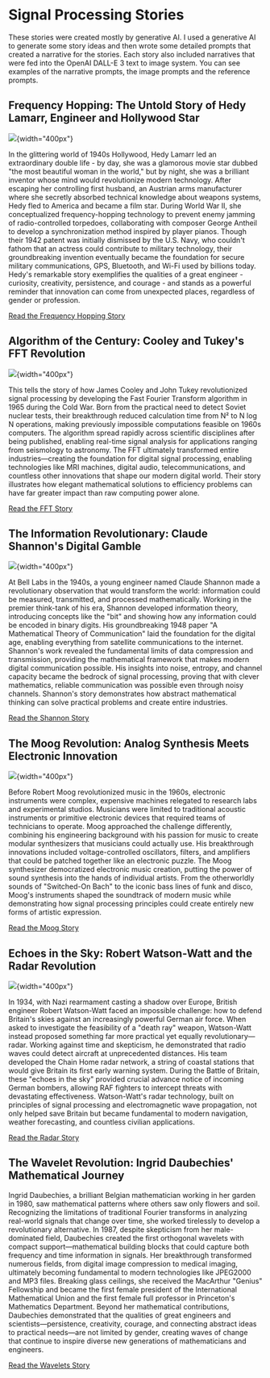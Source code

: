 # Signal Processing Stories

These stories were created mostly by generative AI.  I used a generative AI to
generate some story ideas and then wrote some detailed prompts that created
a narrative for the stories.  Each story also included narratives that were
fed into the OpenAI DALL-E 3 text to image system.  You can see examples
of the narrative prompts, the image prompts and the reference prompts.

## Frequency Hopping: The Untold Story of Hedy Lamarr, Engineer and Hollywood Star
![](./hedy-lamarr/cover.jpg){width="400px"}

In the glittering world of 1940s Hollywood, Hedy Lamarr led an extraordinary double life - by day, she was a glamorous movie star dubbed "the most beautiful woman in the world," but by night, she was a brilliant inventor whose mind would revolutionize modern technology. After escaping her controlling first husband, an Austrian arms manufacturer where she secretly absorbed technical knowledge about weapons systems, Hedy fled to America and became a film star. During World War II, she conceptualized frequency-hopping technology to prevent enemy jamming of radio-controlled torpedoes, collaborating with composer George Antheil to develop a synchronization method inspired by player pianos. Though their 1942 patent was initially dismissed by the U.S. Navy, who couldn't fathom that an actress could contribute to military technology, their groundbreaking invention eventually became the foundation for secure military communications, GPS, Bluetooth, and Wi-Fi used by billions today. Hedy's remarkable story exemplifies the qualities of a great engineer - curiosity, creativity, persistence, and courage - and stands as a powerful reminder that innovation can come from unexpected places, regardless of gender or profession.

[Read the Frequency Hopping Story](./hedy-lamarr/index.md)

## Algorithm of the Century: Cooley and Tukey's FFT Revolution
![](./fft/cover.jpg){width="400px"}

This tells the story of how James Cooley and John Tukey revolutionized signal processing by developing the Fast Fourier Transform algorithm in 1965 during the Cold War. Born from the practical need to detect Soviet nuclear tests, their breakthrough reduced calculation time from N² to N log N operations, making previously impossible computations feasible on 1960s computers. The algorithm spread rapidly across scientific disciplines after being published, enabling real-time signal analysis for applications ranging from seismology to astronomy. The FFT ultimately transformed entire industries—creating the foundation for digital signal processing, enabling technologies like MRI machines, digital audio, telecommunications, and countless other innovations that shape our modern digital world. Their story illustrates how elegant mathematical solutions to efficiency problems can have far greater impact than raw computing power alone.

[Read the FFT Story](./fft/index.md)

## The Information Revolutionary: Claude Shannon's Digital Gamble
![](./shannon/cover.jpg){width="400px"}

At Bell Labs in the 1940s, a young engineer named Claude Shannon made a revolutionary observation that would transform the world: information could be measured, transmitted, and processed mathematically. Working in the premier think-tank of his era, Shannon developed information theory, introducing concepts like the "bit" and showing how any information could be encoded in binary digits. His groundbreaking 1948 paper "A Mathematical Theory of Communication" laid the foundation for the digital age, enabling everything from satellite communications to the internet. Shannon's work revealed the fundamental limits of data compression and transmission, providing the mathematical framework that makes modern digital communication possible. His insights into noise, entropy, and channel capacity became the bedrock of signal processing, proving that with clever mathematics, reliable communication was possible even through noisy channels. Shannon's story demonstrates how abstract mathematical thinking can solve practical problems and create entire industries.

[Read the Shannon Story](./shannon/index.md)

## The Moog Revolution: Analog Synthesis Meets Electronic Innovation
![](./moog/panel-01.jpg){width="400px"}

Before Robert Moog revolutionized music in the 1960s, electronic instruments were complex, expensive machines relegated to research labs and experimental studios. Musicians were limited to traditional acoustic instruments or primitive electronic devices that required teams of technicians to operate. Moog approached the challenge differently, combining his engineering background with his passion for music to create modular synthesizers that musicians could actually use. His breakthrough innovations included voltage-controlled oscillators, filters, and amplifiers that could be patched together like an electronic puzzle. The Moog synthesizer democratized electronic music creation, putting the power of sound synthesis into the hands of individual artists. From the otherworldly sounds of "Switched-On Bach" to the iconic bass lines of funk and disco, Moog's instruments shaped the soundtrack of modern music while demonstrating how signal processing principles could create entirely new forms of artistic expression.

[Read the Moog Story](./moog/index.md)

## Echoes in the Sky: Robert Watson-Watt and the Radar Revolution
![](./radar-in-ww2/panel-01.jpg){width="400px"}

In 1934, with Nazi rearmament casting a shadow over Europe, British engineer Robert Watson-Watt faced an impossible challenge: how to defend Britain's skies against an increasingly powerful German air force. When asked to investigate the feasibility of a "death ray" weapon, Watson-Watt instead proposed something far more practical yet equally revolutionary—radar. Working against time and skepticism, he demonstrated that radio waves could detect aircraft at unprecedented distances. His team developed the Chain Home radar network, a string of coastal stations that would give Britain its first early warning system. During the Battle of Britain, these "echoes in the sky" provided crucial advance notice of incoming German bombers, allowing RAF fighters to intercept threats with devastating effectiveness. Watson-Watt's radar technology, built on principles of signal processing and electromagnetic wave propagation, not only helped save Britain but became fundamental to modern navigation, weather forecasting, and countless civilian applications.

[Read the Radar Story](./radar-in-ww2/index.md)

## The Wavelet Revolution: Ingrid Daubechies' Mathematical Journey

Ingrid Daubechies, a brilliant Belgian mathematician working in her garden in 1980, saw mathematical patterns where others saw only flowers and soil. Recognizing the limitations of traditional Fourier transforms in analyzing real-world signals that change over time, she worked tirelessly to develop a revolutionary alternative. In 1987, despite skepticism from her male-dominated field, Daubechies created the first orthogonal wavelets with compact support—mathematical building blocks that could capture both frequency and time information in signals. Her breakthrough transformed numerous fields, from digital image compression to medical imaging, ultimately becoming fundamental to modern technologies like JPEG2000 and MP3 files. Breaking glass ceilings, she received the MacArthur "Genius" Fellowship and became the first female president of the International Mathematical Union and the first female full professor in Princeton's Mathematics Department. Beyond her mathematical contributions, Daubechies demonstrated that the qualities of great engineers and scientists—persistence, creativity, courage, and connecting abstract ideas to practical needs—are not limited by gender, creating waves of change that continue to inspire diverse new generations of mathematicians and engineers.

[Read the Wavelets Story](./wavelets/index.md)
